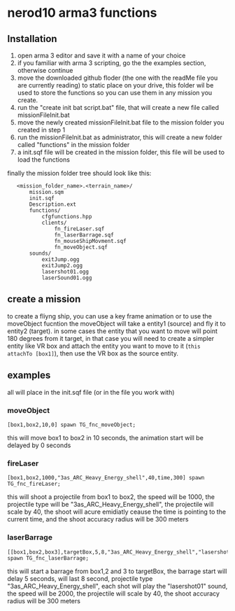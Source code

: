 # nerod10 arma3 functions

## Installation
1. open arma 3 editor and save it with a name of your choice
2. if you familiar with arma 3 scripting, go the the examples section, otherwise continue
3. move the downloaded github floder (the one with the readMe file you are currently reading) to static place on your drive, this folder wil be used to store the functions so you can use them in any mission you create.
3. run the "create init bat script.bat" file, that will create a new file called missionFileInit.bat
4. move the newly created missionFileInit.bat file to the mission folder you created in step 1
5. run the missionFileInit.bat as administrator, this will create a new folder called "functions" in the mission folder
6. a init.sqf file will be created in the mission folder, this file will be used to load the functions
 
 finally the mission folder tree should look like this:
 ```
    <mission_folder_name>.<terrain_name>/
        mission.sqm
        init.sqf
        Description.ext
        functions/
            cfgfunctions.hpp
            clients/
                fn_fireLaser.sqf
                fn_laserBarrage.sqf
                fn_mouseShipMovment.sqf
                fn_moveObject.sqf
        sounds/
            exitJump.ogg
            exitJump2.ogg
            lasershot01.ogg
            laserSound01.ogg
```




## create a mission
to create a fliyng ship, you can use a key frame animation or to use the moveObject fucntion
the moveObject will take a entity1 (source) and fly it to entity2 (target).
in some cases the entity that you want to move will point 180 degrees from it target, in that case you will need to create a simpler entity like VR box and attach the entity you want to move to it (`this attachTo [box1]`), then use the VR box as the source entity.


## examples

all will place in the init.sqf file (or in the file you work with)
### moveObject

```
[box1,box2,10,0] spawn TG_fnc_moveObject;
```

this will move box1 to box2 in 10 seconds, the animation start will be delayed by 0 seconds

### fireLaser
```
[box1,box2,1000,"3as_ARC_Heavy_Energy_shell",40,time,300] spawn TG_fnc_fireLaser;
```
this will shoot a projectile from box1 to box2, the speed will be 1000, the projectile type will be "3as_ARC_Heavy_Energy_shell", the projectile will scale by 40, the shoot will acure emidiatly ceause the time is pointing to the current time, and the shoot accuracy radius will be 300 meters

### laserBarrage
```
[[box1,box2,box3],targetBox,5,8,"3as_ARC_Heavy_Energy_shell","lasershot01",2000,40,300] spawn TG_fnc_laserBarrage;
```
this will start a barrage from box1,2 and 3 to targetBox, the barrage start will delay 5 seconds, will last 8 second, projectile type "3as_ARC_Heavy_Energy_shell", each shot will play the "lasershot01" sound, the speed will be 2000, the projectile will scale by 40, the shoot accuracy radius will be 300 meters


